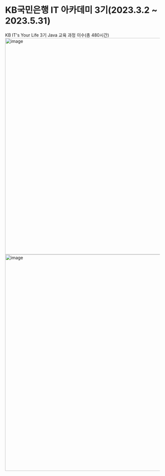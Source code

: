 # KB국민은행 IT 아카데미 3기(2023.3.2 ~ 2023.5.31)
KB IT's Your Life 3기 Java 교육 과정 이수(총 480시간)
<img width="705" alt="image" src="https://github.com/jaeyun1723/KB/assets/84389492/a9d545a2-4dfe-4294-86f0-7b867ffbfafb">
<img width="705" alt="image" src="https://github.com/jaeyun1723/KB/assets/84389492/8b450968-23a5-45fc-b800-1bd452a55768">

